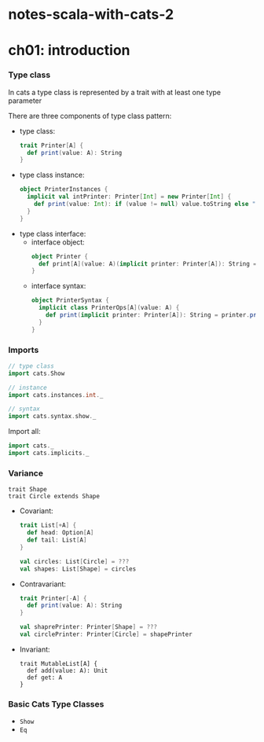 # notes-scala-with-cats-2

# ch01: introduction

### Type class

In cats a type class is represented by a trait with at least one type parameter

There are three components of type class pattern:
- type class:
    ```scala
    trait Printer[A] {
      def print(value: A): String
    }
    ```
- type class instance:
    ```scala
    object PrinterInstances {
      implicit val intPrinter: Printer[Int] = new Printer[Int] {
        def print(value: Int): if (value != null) value.toString else ""
      }
    }
    ```
- type class interface:
  - interface object:
    ```scala
    object Printer {
      def print[A](value: A)(implicit printer: Printer[A]): String = printer.print(value)
    }
    ```
  - interface syntax:
    ```scala
    object PrinterSyntax {
      implicit class PrinterOps[A](value: A) {
        def print(implicit printer: Printer[A]): String = printer.print(value)
      }
    }
    ```
### Imports
```scala
// type class
import cats.Show

// instance
import cats.instances.int._

// syntax
import cats.syntax.show._
```
Import all:
```scala
import cats._
import cats.implicits._
```

### Variance
```
trait Shape
trait Circle extends Shape
```
- Covariant:
  ```scala  
  trait List[+A] {
    def head: Option[A]
    def tail: List[A]
  }
  
  val circles: List[Circle] = ???
  val shapes: List[Shape] = circles
  ```
- Contravariant:
  ```scala
  trait Printer[-A] {
    def print(value: A): String
  }
  
  val shaprePrinter: Printer[Shape] = ???
  val circlePrinter: Printer[Circle] = shapePrinter
  ```
- Invariant:
  ```
  trait MutableList[A] {
    def add(value: A): Unit
    def get: A
  }
  ```
### Basic Cats Type Classes
- `Show`
- `Eq`
